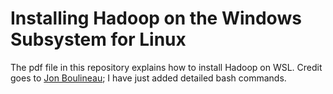# Installing Hadoop on the Windows Subsystem for Linux

The pdf file in this repository explains how to install Hadoop on WSL. Credit goes to [Jon Boulineau](https://jonboulineau.me/blog/hadoop/hadoop-on-wsl); I have just added detailed bash commands.
